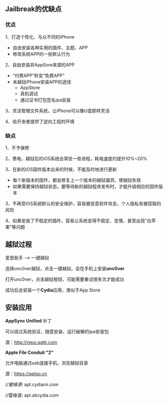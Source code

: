 ## Jailbreak的优缺点

### 优点

1、打造个性化、与众不同的iPhone

- 自由安装各种实用的插件、主题、APP
- 修改系统APP的一些默认行为

2、自由安装非AppSore来源的APP

- “付费APP”秒变“免费APP”
- 未越狱iPhone安装APP的途径
  - AppStore
  - 真机调试
  - 通过证书打包签名ipa安装

3、灵活管理文件系统，让iPhone可以像U盘那样灵活

4、给开发者提供了逆向工程的环境

### 缺点

1、不予保修

2、费电，越狱后的iOS系统会常驻一些进程，耗电速度约提升10%~20%

3、在新的iOS固件版本出来的时候，不能及时地进行更新

- 每个新版本的固件，都会修复上一个版本的越狱漏洞，使越狱失效
- 如果需要保持越狱状态，要等待新的越狱程序发布时，才能升级相应的固件版本

3、不再受iOS系统默认的安全保护，容易被恶意软件攻击，个人隐私有被窃取的风险

4、如果安装了不稳定的插件，容易让系统变得不稳定、变慢，甚至出现“白苹果”等问题

## 越狱过程

爱思助手 --> 一键越狱

选择unc0ver越狱，点击一键越狱。会在手机上安装**unc0ver**

打开unc0ver，点击越狱按钮，可能需要重试很多次才能成功

成功后会安装一个**Cydia**应用，类似于App Store

## 安装应用

**AppSync Unified** 补丁

可以绕过系统验证，随意安装、运行破解的ipa安装包

源：http://repo.qqtlr.com

**Apple File Conduit "2"**

允许电脑通过usb连接手机，浏览越狱目录

源：https://aptso.cn

*//蜜蜂源*: apt.cydiami.com 

//雷锋源: apt.abcydia.com















